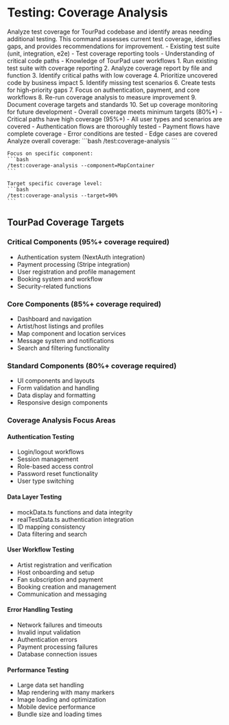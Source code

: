 # Testing: Coverage Analysis

<instructions>
  <context>
    Analyze test coverage for TourPad codebase and identify areas needing additional testing. This command assesses current test coverage, identifies gaps, and provides recommendations for improvement.
  </context>
  
  <requirements>
    - Existing test suite (unit, integration, e2e)
    - Test coverage reporting tools
    - Understanding of critical code paths
    - Knowledge of TourPad user workflows
  </requirements>
  
  <execution>
    1. Run existing test suite with coverage reporting
    2. Analyze coverage report by file and function
    3. Identify critical paths with low coverage
    4. Prioritize uncovered code by business impact
    5. Identify missing test scenarios
    6. Create tests for high-priority gaps
    7. Focus on authentication, payment, and core workflows
    8. Re-run coverage analysis to measure improvement
    9. Document coverage targets and standards
    10. Set up coverage monitoring for future development
  </execution>
  
  <validation>
    - Overall coverage meets minimum targets (80%+)
    - Critical paths have high coverage (95%+)
    - All user types and scenarios are covered
    - Authentication flows are thoroughly tested
    - Payment flows have complete coverage
    - Error conditions are tested
    - Edge cases are covered
  </validation>
  
  <examples>
    Analyze overall coverage:
    ```bash
    /test:coverage-analysis
    ```
    
    Focus on specific component:
    ```bash
    /test:coverage-analysis --component=MapContainer
    ```
    
    Target specific coverage level:
    ```bash
    /test:coverage-analysis --target=90%
    ```
  </examples>
</instructions>

## TourPad Coverage Targets

### Critical Components (95%+ coverage required)
- Authentication system (NextAuth integration)
- Payment processing (Stripe integration)
- User registration and profile management
- Booking system and workflow
- Security-related functions

### Core Components (85%+ coverage required)
- Dashboard and navigation
- Artist/host listings and profiles
- Map component and location services
- Message system and notifications
- Search and filtering functionality

### Standard Components (80%+ coverage required)
- UI components and layouts
- Form validation and handling
- Data display and formatting
- Responsive design components

### Coverage Analysis Focus Areas

#### Authentication Testing
- Login/logout workflows
- Session management
- Role-based access control
- Password reset functionality
- User type switching

#### Data Layer Testing
- mockData.ts functions and data integrity
- realTestData.ts authentication integration
- ID mapping consistency
- Data filtering and search

#### User Workflow Testing
- Artist registration and verification
- Host onboarding and setup
- Fan subscription and payment
- Booking creation and management
- Communication and messaging

#### Error Handling Testing
- Network failures and timeouts
- Invalid input validation
- Authentication errors
- Payment processing failures
- Database connection issues

#### Performance Testing
- Large data set handling
- Map rendering with many markers
- Image loading and optimization
- Mobile device performance
- Bundle size and loading times